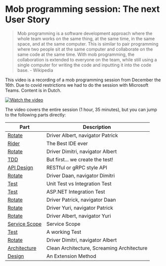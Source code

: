 # Mob programming session: The next User Story

> Mob programming is a software development approach where the whole team works on the same thing, at the same time, in the same space, and at the same computer. This is similar to pair programming where two people sit at the same computer and collaborate on the same code at the same time. With mob programming, the collaboration is extended to everyone on the team, while still using a single computer for writing the code and inputting it into the code base. - Wikipedia

This video is a recording of a mob programming session from December the 16th. Due to covid restrictions we had to do the session with Microsoft Teams. Content is in Dutch.

[![Watch the video](https://img.youtube.com/vi/0qnNhFEDoHI/default.jpg)](https://www.youtube.com/watch?v=0qnNhFEDoHI)

The video covers the entire session (1 hour, 35 minutes), but you can jump to the following parts directly:

| Part                                                     | Description                            |
| -------------------------------------------------------- | -------------------------------------- |
| [Rotate](https://youtu.be/0qnNhFEDoHI?t=30)              | Driver Albert, navigator Patrick |
| [Rider](https://youtu.be/0qnNhFEDoHI?t=97)               | The Best IDE ever |
| [Rotate](https://youtu.be/0qnNhFEDoHI?t=600)             | Driver Dimitri, navigator Albert |
| [TDD](https://youtu.be/0qnNhFEDoHI?t=615)                | But first... we create the test! |
| [API Design](https://youtu.be/0qnNhFEDoHI?t=900)         | RESTful or gRPC style API |
| [Rotate](https://youtu.be/0qnNhFEDoHI?t=1200)            | Driver Daan, navigator Dimitri |
| [Test](https://youtu.be/0qnNhFEDoHI?t=1260)              | Unit Test vs Integration Test |
| [Test](https://youtu.be/0qnNhFEDoHI?t=1560)              | ASP.NET Integration Test |
| [Rotate](https://youtu.be/0qnNhFEDoHI?t=2280)            | Driver Patrick, navigator Daan |
| [Rotate](https://youtu.be/0qnNhFEDoHI?t=3060)            | Driver Yuri, navigator Patrick |
| [Rotate](https://youtu.be/0qnNhFEDoHI?t=3600)            | Driver Albert, navigator Yuri |
| [Service Scope](https://youtu.be/0qnNhFEDoHI?t=3780)     | Service Scope |
| [Test](https://youtu.be/0qnNhFEDoHI?t=4260)              | A working Test |
| [Rotate](https://youtu.be/0qnNhFEDoHI?t=4320)            | Driver Dimitri, navigator Albert |
| [Architecture](https://youtu.be/0qnNhFEDoHI?t=4500)      | Clean Architecture, Screaming Architecture |
| [Design](https://youtu.be/0qnNhFEDoHI?t=5700)            | An Extension Method |




